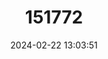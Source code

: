 ---
title: "151772"
category: "Pachycereus fulviceps"
draft: false
date: 2024-02-22 13:03:51
languages:
  Spanish; Castilian: ["Cardón"]
---